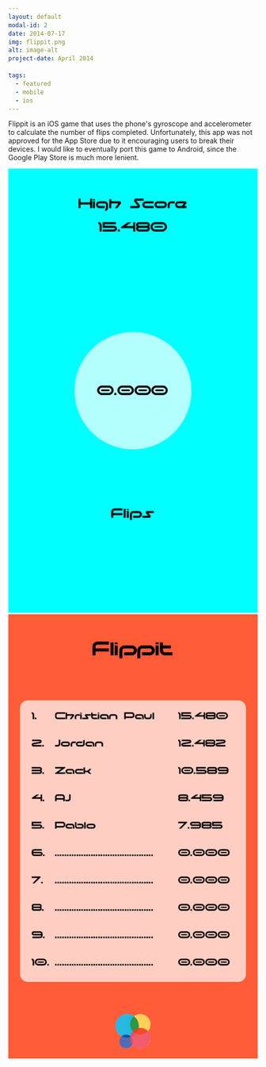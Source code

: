 ```yaml
---
layout: default
modal-id: 2
date: 2014-07-17
img: flippit.png
alt: image-alt
project-date: April 2014

tags:
  - featured
  - mobile
  - ios
---
```

Flippit is an iOS game that uses the phone's gyroscope and accelerometer to calculate the number of flips completed. Unfortunately, this app was not approved for the App Store due to it encouraging users to break their devices. I would like to eventually port this game to Android, since the Google Play Store is much more lenient.

<div class="col-md-6">
	<img src="img/flippit/1.png" class="img-responsive img-centered" alt="Screenshot">
</div>
<div class="col-md-6">
	<img src="img/flippit/2.png" class="img-responsive img-centered" alt="Screenshot">
</div>